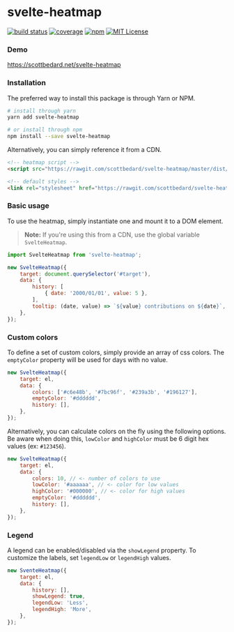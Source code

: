 # svelte-heatmap

[![build status](https://img.shields.io/circleci/project/github/scottbedard/svelte-heatmap.svg)](https://circleci.com/gh/scottbedard/svelte-heatmap)
[![coverage](https://img.shields.io/codecov/c/github/scottbedard/svelte-heatmap.svg)](https://codecov.io/gh/scottbedard/svelte-heatmap)
[![npm](https://img.shields.io/npm/v/svelte-heatmap.svg)](https://www.npmjs.com/package/svelte-heatmap)
[![MIT License](https://img.shields.io/badge/license-MIT-blue.svg)](https://github.com/scottbedard/svelte-heatmap/blob/master/LICENSE)

### Demo

https://scottbedard.net/svelte-heatmap

### Installation

The preferred way to install this package is through Yarn or NPM.

```bash
# install through yarn
yarn add svelte-heatmap

# or install through npm
npm install --save svelte-heatmap
```

Alternatively, you can simply reference it from a CDN.

```html
<!-- heatmap script -->
<script src="https://rawgit.com/scottbedard/svelte-heatmap/master/dist/heatmap.js"></script>

<!-- default styles -->
<link rel="stylesheet" href="https://rawgit.com/scottbedard/svelte-heatmap/master/dist/heatmap.css">
```

### Basic usage

To use the heatmap, simply instantiate one and mount it to a DOM element.

> **Note:** If you're using this from a CDN, use the global variable `SvelteHeatmap`.

```js
import SvelteHeatmap from 'svelte-heatmap';

new SvelteHeatmap({
    target: document.querySelector('#target'),
    data: {
        history: [
            { date: '2000/01/01', value: 5 },
        ],
        tooltip: (date, value) => `${value} contributions on ${date}`,
    },
});
```

### Custom colors

To define a set of custom colors, simply provide an array of css colors. The `emptyColor` property will be used for days with no value.

```js
new SvelteHeatmap({
    target: el,
    data: {
        colors: ['#c6e48b', '#7bc96f', '#239a3b', '#196127'],
        emptyColor: '#dddddd',
        history: [],
    },
});
```

Alternatively, you can calculate colors on the fly using the following options. Be aware when doing this, `lowColor` and `highColor` must be 6 digit hex values (ex: `#123456`).

```js
new SvelteHeatmap({
    target: el,
    data: {
        colors: 10, // <- number of colors to use
        lowColor: '#aaaaaa', // <- color for low values
        highColor: '#000000', // <- color for high values
        emptyColor: '#dddddd',
        history: [],
    },
});
```

### Legend

A legend can be enabled/disabled via the `showLegend` property. To customize the labels, set `legendLow` or `legendHigh` values.

```js
new SventeHeatmap({
    target: el,
    data: {
        history: [],
        showLegend: true,
        legendLow: 'Less',
        legendHigh: 'More',
    },
});
```